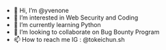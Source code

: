 - 👋 Hi, I’m @yvenone
- 👀 I’m interested in Web Security and Coding
- 🌱 I’m currently learning Python
- 💞️ I’m looking to collaborate on Bug Bounty Program
- 📫 How to reach me IG : @tokeichun.sh

<!---
yvenone/yvenone is a ✨ special ✨ repository because its `README.md` (this file) appears on your GitHub profile.
You can click the Preview link to take a look at your changes.
--->
